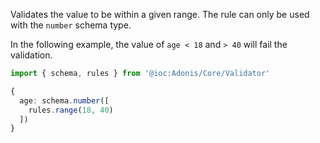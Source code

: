 Validates the value to be within a given range. The rule can only be used with the `number` schema type.

In the following example, the value of `age < 18` and `> 40` will fail the validation.

```ts
import { schema, rules } from '@ioc:Adonis/Core/Validator'

{
  age: schema.number([
    rules.range(18, 40)
  ])
}
```
